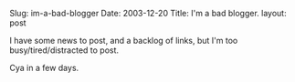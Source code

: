 Slug: im-a-bad-blogger
Date: 2003-12-20
Title: I'm a bad blogger.
layout: post

I have some news to post, and a backlog of links, but I&#39;m too busy/tired/distracted to post.

Cya in a few days.
